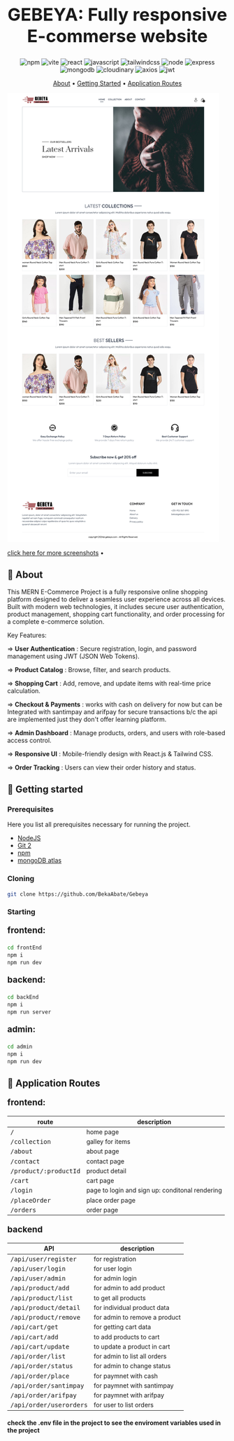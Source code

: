 [JAVASCRIPT__BADGE]: https://img.shields.io/badge/Javascript-000?style=for-the-badge&logo=javascript
[REACT__BADGE]: https://img.shields.io/badge/React-005CFE?style=for-the-badge&logo=react
[TAILWINDCSS__BADGE]: https://img.shields.io/badge/Tailwindcss-36b7f0?style=for-the-badge&logo=tailwindcss&logoColor=white
[VITE__BADGE]: https://img.shields.io/badge/Vite-955bf3?style=for-the-badge&logo=vite&logoColor=yellow
[NPM__BADGE]: https://img.shields.io/badge/npm-c53535?style=for-the-badge&logo=npm&logoColor=white
[AXIOS__BADGE]: https://img.shields.io/badge/axios-5a29e4?style=for-the-badge&logo=axios&logoColor=white
[JWT__BADGE]: https://img.shields.io/badge/jWT-d63aff?style=for-the-badge&logo=jsonwebtokens&logoColor=white
[NODE_BADGE]: https://img.shields.io/badge/Node-5FA04E?style=for-the-badge&logo=nodedotjs&logoColor=white
[MONGODB_BADGE]: https://img.shields.io/badge/mongodb-47A248?style=for-the-badge&logo=mongodb&logoColor=white
[EXPRESS_BADGE]: https://img.shields.io/badge/express-000000?style=for-the-badge&logo=express&logoColor=white
[CLOUDINARY_BADGE]: https://img.shields.io/badge/cloudinary-3448C5?style=for-the-badge&logo=cloudinary&logoColor=white

<h1 align="center" style="font-weight: bold; font-size:2.5rem;">GEBEYA: Fully responsive E-commerse website</h1>
<div align="center">

![npm][NPM__BADGE]
![vite][VITE__BADGE]
![react][REACT__BADGE]
![javascript][JAVASCRIPT__BADGE]
![tailwindcss][TAILWINDCSS__BADGE]
![node][NODE_BADGE]
![express][EXPRESS_BADGE]
![mongodb][MONGODB_BADGE]
![cloudinary][CLOUDINARY_BADGE]
![axios][AXIOS__BADGE]
![jwt][jWT__BADGE]

</div>

<p align="center">
 <a href="#about">About</a> • 
 <a href="#started">Getting Started</a>  •
 <a href="#routes">Application Routes</a> 
</p>

<p>
    <img src="./pages_image/home.png" alt="Image Example">
</p>
<p>
    <a href="./pages_image">click here for more screenshots</a> • 
</p>

<h2 id="started">📌 About</h2>

<p>
This MERN E-Commerce Project is a fully responsive online shopping platform designed to deliver a seamless user experience across all devices. Built with modern web technologies, it includes secure user authentication, product management, shopping cart functionality, and order processing for a complete e-commerce solution.
</p>

Key Features:

=> <span style='font-weight:700;' >User Authentication</span> : Secure registration, login, and password management using JWT (JSON Web Tokens).

=> <span style='font-weight:700;' >Product Catalog</span> : Browse, filter, and search products.

=> <span style='font-weight:700;' >Shopping Cart</span> : Add, remove, and update items with real-time price calculation.

=> <span style='font-weight:700;' >Checkout & Payments</span> : works with cash on delivery for now but can be Integrated with santimpay and arifpay for secure transactions b/c the api are implemented just they don't offer learning platform.

=> <span style='font-weight:700;' >Admin Dashboard</span> : Manage products, orders, and users with role-based access control.

=> <span style='font-weight:700;' >Responsive UI</span> : Mobile-friendly design with React.js & Tailwind CSS.

=> <span style='font-weight:700;' >Order Tracking</span> : Users can view their order history and status.

<h2 id="started">🚀 Getting started</h2>

<h3>Prerequisites</h3>

Here you list all prerequisites necessary for running the project.

- [NodeJS](https://nodejs.org)
- [Git 2](https://git-scm.com/downloads)
- [npm](https://www.npmjs.com)
- [mongoDB atlas](https://www.mongodb.com/atlas)

<h3>Cloning</h3>

```bash
git clone https://github.com/BekaAbate/Gebeya
```

<h3>Starting</h3>

<p style='font-size:1.2rem;font-weight:700;'>
    frontend:
</p>

```bash
cd frontEnd
npm i
npm run dev
```

<p style='font-size:1.2rem;font-weight:700;'>
    backend: 
</p>

```bash
cd backEnd
npm i
npm run server
```

<p style='font-size:1.2rem;font-weight:700;'>
    admin: 
</p>

```bash
cd admin
npm i
npm run dev
```

<h2 id="routes">📍 Application Routes</h2>

<p style='font-size:1.2rem;font-weight:700;'>
    frontend:
</p>

| route                          | description                                     |
| ------------------------------ | ----------------------------------------------- |
| <kbd>/</kbd>                   | home page                                       |
| <kbd>/collection</kbd>         | galley for items                                |
| <kbd>/about</kbd>              | about page                                      |
| <kbd>/contact</kbd>            | contact page                                    |
| <kbd>/product/:productId</kbd> | product detail                                  |
| <kbd>/cart</kbd>               | cart page                                       |
| <kbd>/login</kbd>              | page to login and sign up: conditonal rendering |
| <kbd>/placeOrder</kbd>         | place order page                                |
| <kbd>/orders</kbd>             | order page                                      |

<p style='font-size:1.2rem;font-weight:700;'>
    backend
</p>

| API                              | description                   |
| -------------------------------- | ----------------------------- |
| <kbd>/api/user/register</kbd>    | for registration              |
| <kbd>/api/user/login</kbd>       | for user login                |
| <kbd>/api/user/admin</kbd>       | for admin login               |
| <kbd>/api/product/add</kbd>      | for admin to add product      |
| <kbd>/api/product/list</kbd>     | to get all products           |
| <kbd>/api/product/detail</kbd>   | for individual product data   |
| <kbd>/api/product/remove</kbd>   | for admin to remove a product |
| <kbd>/api/cart/get</kbd>         | for getting cart data         |
| <kbd>/api/cart/add</kbd>         | to add products to cart       |
| <kbd>/api/cart/update</kbd>      | to update a product in cart   |
| <kbd>/api/order/list</kbd>       | for admin to list all orders  |
| <kbd>/api/order/status</kbd>     | for admin to change status    |
| <kbd>/api/order/place</kbd>      | for paymnet with cash         |
| <kbd>/api/order/santimpay</kbd>  | for paymnet with santimpay    |
| <kbd>/api/order/arifpay</kbd>    | for paymnet with arifpay      |
| <kbd>/api/order/userorders</kbd> | for user to list orders       |

<h4>check the .env file in the project to see the enviroment variables used in the project</h4>
